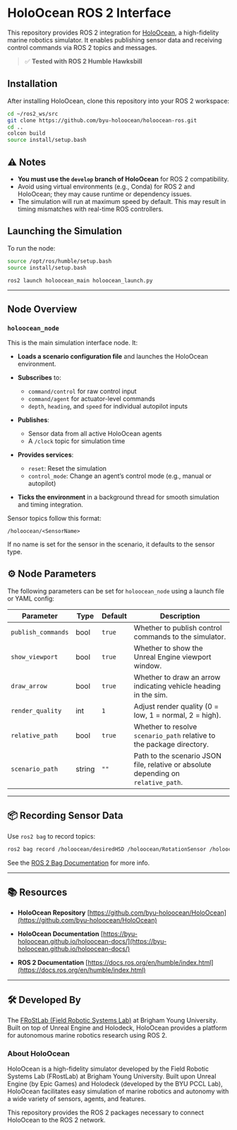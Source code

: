# HoloOcean ROS 2 Interface

This repository provides ROS 2 integration for [HoloOcean](https://github.com/byu-holoocean/HoloOcean), a high-fidelity marine robotics simulator. It enables publishing sensor data and receiving control commands via ROS 2 topics and messages.

> ✅ **Tested with ROS 2 Humble Hawksbill**

## Installation

After installing HoloOcean, clone this repository into your ROS 2 workspace:

```bash
cd ~/ros2_ws/src
git clone https://github.com/byu-holoocean/holoocean-ros.git
cd ..
colcon build
source install/setup.bash
```

## ⚠️ Notes

* **You must use the `develop` branch of HoloOcean** for ROS 2 compatibility.
* Avoid using virtual environments (e.g., Conda) for ROS 2 and HoloOcean; they may cause runtime or dependency issues.
* The simulation will run at maximum speed by default. This may result in timing mismatches with real-time ROS controllers.

## Launching the Simulation

To run the node:

```bash
source /opt/ros/humble/setup.bash
source install/setup.bash

ros2 launch holoocean_main holoocean_launch.py
```

---

## Node Overview

### `holoocean_node`

This is the main simulation interface node. It:

* **Loads a scenario configuration file** and launches the HoloOcean environment.
* **Subscribes** to:

  * `command/control` for raw control input
  * `command/agent` for actuator-level commands
  * `depth`, `heading`, and `speed` for individual autopilot inputs
* **Publishes**:

  * Sensor data from all active HoloOcean agents
  * A `/clock` topic for simulation time
* **Provides services**:

  * `reset`: Reset the simulation
  * `control_mode`: Change an agent’s control mode (e.g., manual or autopilot)
* **Ticks the environment** in a background thread for smooth simulation and timing integration.

Sensor topics follow this format:

```
/holoocean/<SensorName>
```

If no name is set for the sensor in the scenario, it defaults to the sensor type.

## ⚙️ Node Parameters

The following parameters can be set for `holoocean_node` using a launch file or YAML config:

| Parameter          | Type   | Default | Description                                                                        |
| ------------------ | ------ | ------- | ---------------------------------------------------------------------------------- |
| `publish_commands` | bool   | `true`  | Whether to publish control commands to the simulator.                              |
| `show_viewport`    | bool   | `true`  | Whether to show the Unreal Engine viewport window.                                 |
| `draw_arrow`       | bool   | `true`  | Whether to draw an arrow indicating vehicle heading in the sim.                    |
| `render_quality`   | int    | `1`     | Adjust render quality (0 = low, 1 = normal, 2 = high).                             |
| `relative_path`    | bool   | `true`  | Whether to resolve `scenario_path` relative to the package directory.              |
| `scenario_path`    | string | `""`    | Path to the scenario JSON file, relative or absolute depending on `relative_path`. |

---

## 📦 Recording Sensor Data

Use `ros2 bag` to record topics:

```bash
ros2 bag record /holoocean/desiredHSD /holoocean/RotationSensor /holoocean/LocationSensor -o ~/rosbags/holoocean_test
```

See the [ROS 2 Bag Documentation](https://docs.ros.org/en/humble/Tutorials/Beginner-CLI-Tools/Recording-And-Playing-Back-Data/Recording-And-Playing-Back-Data.html) for more info.

---

## 📚 Resources

* **HoloOcean Repository**
  [https://github.com/byu-holoocean/HoloOcean](https://github.com/byu-holoocean/HoloOcean)

* **HoloOcean Documentation**
  [https://byu-holoocean.github.io/holoocean-docs/](https://byu-holoocean.github.io/holoocean-docs/)

* **ROS 2 Documentation**
  [https://docs.ros.org/en/humble/index.html](https://docs.ros.org/en/humble/index.html)

---

## 🛠 Developed By

The [FRoStLab (Field Robotic Systems Lab)](https://frostlab.byu.edu/) at Brigham Young University. Built on top of Unreal Engine and Holodeck, HoloOcean provides a platform for autonomous marine robotics research using ROS 2.

### About HoloOcean

HoloOcean is a high-fidelity simulator developed by the Field Robotic Systems Lab (FRostLab) at Brigham Young University. Built upon Unreal Engine (by Epic Games) and Holodeck (developed by the BYU PCCL Lab), HoloOcean facilitates easy simulation of marine robotics and autonomy with a wide variety of sensors, agents, and features.

This repository provides the ROS 2 packages necessary to connect HoloOcean to the ROS 2 network.
